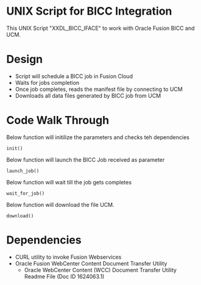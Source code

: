 # UNIX Script for BICC Integration  

This UNIX Script "XXDL_BICC_IFACE" to work with Oracle Fusion BICC and UCM.

# Design
- Script will schedule a BICC job in Fusion Cloud
- Waits for jobs completion
- Once job completes, reads the manifest file by connecting to UCM
- Downloads all data files generated by BICC job from UCM

# Code Walk Through

Below function will initilize the parameters and checks teh dependencies

```
init()
```

Below function will launch the BICC Job received as parameter

```
launch_job()
```

Below function will wait till the job gets completes

```
wait_for_job()
```

Below function will download the file UCM.

```
download()
```

# Dependencies

- CURL utility to invoke Fusion Webservices
- Oracle Fusion WebCenter Content Document Transfer Utility
  - Oracle WebCenter Content (WCC) Document Transfer Utility Readme File (Doc ID 1624063.1)

